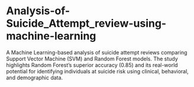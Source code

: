# Analysis-of-Suicide_Attempt_review-using-machine-learning
A Machine Learning-based analysis of suicide attempt reviews comparing Support Vector Machine (SVM) and Random Forest models. The study highlights Random Forest’s superior accuracy (0.85) and its real-world potential for identifying individuals at suicide risk using clinical, behavioral, and demographic data.
